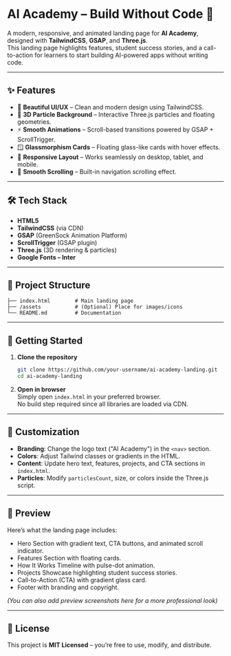 # AI Academy – Build Without Code 🚀

A modern, responsive, and animated landing page for **AI Academy**, designed with **TailwindCSS**, **GSAP**, and **Three.js**.  
This landing page highlights features, student success stories, and a call-to-action for learners to start building AI-powered apps without writing code.  

---

## ✨ Features  

- 🎨 **Beautiful UI/UX** – Clean and modern design using TailwindCSS.  
- 🌌 **3D Particle Background** – Interactive Three.js particles and floating geometries.  
- ⚡ **Smooth Animations** – Scroll-based transitions powered by GSAP + ScrollTrigger.  
- 🪟 **Glassmorphism Cards** – Floating glass-like cards with hover effects.  
- 📱 **Responsive Layout** – Works seamlessly on desktop, tablet, and mobile.  
- 📜 **Smooth Scrolling** – Built-in navigation scrolling effect.  

---

## 🛠️ Tech Stack  

- **HTML5**  
- **TailwindCSS** (via CDN)  
- **GSAP** (GreenSock Animation Platform)  
- **ScrollTrigger** (GSAP plugin)  
- **Three.js** (3D rendering & particles)  
- **Google Fonts – Inter**  

---

## 📂 Project Structure  

```
├── index.html        # Main landing page
├── /assets           # (Optional) Place for images/icons
└── README.md         # Documentation
```

---

## 🚀 Getting Started  

1. **Clone the repository**  
   ```bash
   git clone https://github.com/your-username/ai-academy-landing.git
   cd ai-academy-landing
   ```

2. **Open in browser**  
   Simply open `index.html` in your preferred browser.  
   No build step required since all libraries are loaded via CDN.  

---

## 🔧 Customization  

- **Branding**: Change the logo text ("AI Academy") in the `<nav>` section.  
- **Colors**: Adjust Tailwind classes or gradients in the HTML.  
- **Content**: Update hero text, features, projects, and CTA sections in `index.html`.  
- **Particles**: Modify `particlesCount`, size, or colors inside the Three.js script.  

---

## 📸 Preview  

Here’s what the landing page includes:  

- Hero Section with gradient text, CTA buttons, and animated scroll indicator.  
- Features Section with floating cards.  
- How It Works Timeline with pulse-dot animation.  
- Projects Showcase highlighting student success stories.  
- Call-to-Action (CTA) with gradient glass card.  
- Footer with branding and copyright.  

*(You can also add preview screenshots here for a more professional look)*  

---

## 📜 License  

This project is **MIT Licensed** – you’re free to use, modify, and distribute.  
